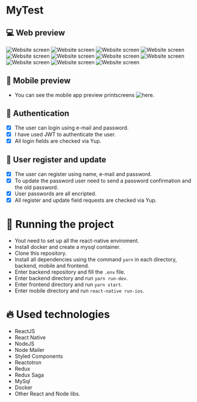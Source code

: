 # MyTest

## :computer: Web preview

![Website screen](images/main.png)
![Website screen](images/cadastro.png)
![Website screen](images/confirmarcadastro.png)
![Website screen](images/contaativada.png)
![Website screen](images/login.png)
![Website screen](images/perfil.png)
![Website screen](images/editarperfil.png)
![Website screen](images/perfil.png)
![Website screen](images/erroativacao.png)
![Website screen](images/falhaautenticacao.png)
![Website screen](images/falhanocadastro.png)

## :iphone: Mobile preview

- You can see the mobile app preview printscreens ![here]("https://github.com/steniafelix/MyTestMobile/blob/master/README.md").

## :key: Authentication

- [x] The user can login using e-mail and password.
- [x] I have used JWT to authenticate the user.
- [x] All login fields are checked via Yup.

## :man: User register and update

- [x] The user can register using name, e-mail and password.
- [x] To update the password user need to send a password confirmation and the old password.
- [x] User passwords are all encripted.
- [x] All register and update field requests are checked via Yup.

# :wrench: Running the project

- Yout need to set up all the react-native enviroment.
- Install docker and create a mysql container.
- Clone this repository.
- Install all dependencies using the command `yarn` in each directory, backend, mobile and frontend.
- Enter backend repository and fill the `.env` file.
- Enter backend directory and run `yarn run-dev`.
- Enter frontend directory and run `yarn start`.
- Enter mobile directory and run `react-native run-ios`.

# :fire: Used technologies

- ReactJS
- React Native
- NodeJS
- Node Mailer
- Styled Components
- Reactotron
- Redux
- Redux Saga
- MySql
- Docker
- Other React and Node libs.
